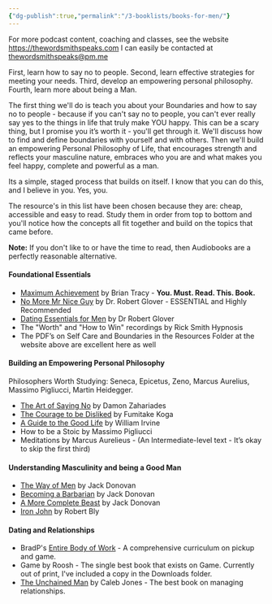 ```yaml
---
{"dg-publish":true,"permalink":"/3-booklists/books-for-men/"}
---
```



For more podcast content, coaching and classes, see the website https://thewordsmithspeaks.com
I can easily be contacted at thewordsmithspeaks@pm.me

First, learn how to say no to people.
Second, learn effective strategies for meeting your needs.
Third, develop an empowering personal philosophy.
Fourth, learn more about being a Man.

The first thing we'll do is teach you about your Boundaries and how to say no to people - because if you can't say no to people, you can't ever really say yes to the things in life that truly make YOU happy. This can be a scary thing, but I promise you it’s worth it - you'll get through it. We'll discuss how to find and define boundaries with yourself and with others. Then we'll build an empowering Personal Philosophy of Life, that encourages strength and reflects your masculine nature, embraces who you are and what makes you feel happy, complete and powerful as a man.

Its a simple, staged process that builds on itself. I know that you can do this, and I believe in you. Yes, you.

The resource's in this list have been chosen because they are: cheap, accessible and easy to read. Study them in order from top to bottom and you'll notice how the concepts all fit together and build on the topics that came before.

**Note:** If you don't like to or have the time to read, then Audiobooks are a perfectly reasonable alternative.

#### Foundational Essentials

- [Maximum Achievement](https://amzn.to/3aOcgN8) by Brian Tracy - **You. Must. Read. This. Book.**
- [No More Mr Nice Guy](https://amzn.to/2x3pd6N) by Dr. Robert Glover - ESSENTIAL and Highly Recommended
- [Dating Essentials for Men](https://amzn.to/2Ie1GCG) by Dr Robert Glover
- The "Worth" and "How to Win" recordings by Rick Smith Hypnosis
- The PDF’s on Self Care and Boundaries in the Resources Folder at the website above are excellent here as well

#### Building an Empowering Personal Philosophy

Philosophers Worth Studying: Seneca, Epicetus, Zeno, Marcus Aurelius, Massimo Pigliucci, Martin Heidegger.

- [The Art of Saying No](https://amzn.to/2VLQo0j) by Damon Zahariades
- [The Courage to be Disliked](https://amzn.to/2VK9owa) by Fumitake Koga
- [A Guide to the Good Life](https://amzn.to/2TiKT7H) by William Irvine
- How to be a Stoic by Massimo Pigliucci
- Meditations by Marcus Aurelieus - (An Intermediate-level text - It’s okay to skip the first third)

#### Understanding Masculinity and being a Good Man

- [The Way of Men](https://amzn.to/2TtRtXK) by Jack Donovan
- [Becoming a Barbarian](https://amzn.to/2IeWGh2) by Jack Donovan
- [A More Complete Beast](https://amzn.to/3csGDKv) by Jack Donovan
- [Iron John](https://amzn.to/38iE6z1) by Robert Bly

#### Dating and Relationships

- BradP's [Entire Body of Work](https://www.bradp.com/) - A comprehensive curriculum on pickup and game.
- Game by Roosh - The single best book that exists on Game. Currently out of print, I've included a copy in the Downloads folder.
- [The Unchained Man](https://amzn.to/2Ihc8cr) by Caleb Jones - The best book on managing relationships.
